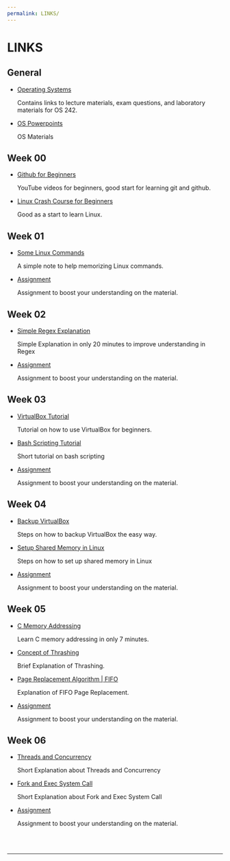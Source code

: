 ```yaml
---
permalink: LINKS/
---
```


# LINKS #

## General ##
* [Operating Systems](https://os.vlsm.org/) 

  Contains links to lecture materials, exam questions, and laboratory materials for OS 242.
* [OS Powerpoints](https://codex.cs.yale.edu/avi/os-book/OS10/slide-dir/)

  OS Materials

## Week 00 ##
* [Github for Beginners](https://www.youtube.com/watch?v=RGOj5yH7evk)

  YouTube videos for beginners, good start for learning git and github.
* [Linux Crash Course for Beginners](https://www.youtube.com/watch?v=ROjZy1WbCIA)

  Good as a start to learn Linux.

## Week 01 ##
* [Some Linux Commands](https://www.geeksforgeeks.org/linux-commands-cheat-sheet/)

  A simple note to help memorizing Linux commands.
* [Assignment](https://demos.vlsm.org/)

  Assignment to boost your understanding on the material.

## Week 02 ##
* [Simple Regex Explanation](https://www.youtube.com/watch?v=rhzKDrUiJVk)

  Simple Explanation in only 20 minutes to improve understanding in Regex
* [Assignment](https://demos.vlsm.org/)

  Assignment to boost your understanding on the material.

## Week 03 ##
* [VirtualBox Tutorial](https://www.youtube.com/watch?v=sB_5fqiysi4)

  Tutorial on how to use VirtualBox for beginners.
* [Bash Scripting Tutorial](https://www.youtube.com/watch?v=tK9Oc6AEnR4&t=381s)

  Short tutorial on bash scripting
* [Assignment](https://demos.vlsm.org/)

  Assignment to boost your understanding on the material.

## Week 04 ##
* [Backup VirtualBox](https://youtu.be/i0-0dVyGBVw?si=Or2zikIkmdzLavdH)

  Steps on how to backup VirtualBox the easy way.
* [Setup Shared Memory in Linux](https://youtu.be/WgVSq-sgHOc?si=1wgwJoSaUmtAdpC1)

  Steps on how to set up shared memory in Linux
* [Assignment](https://demos.vlsm.org/)

  Assignment to boost your understanding on the material.

## Week 05 ##
* [C Memory Addressing](https://youtu.be/1KVpi0VN82E?si=pcFKkVFGFYtocess)

  Learn C memory addressing in only 7 minutes.
* [Concept of Thrashing](https://youtu.be/mIJIDC-u8JU?si=kCfACM8dMxM7Yv6Q)

  Brief Explanation of Thrashing.
* [Page Replacement Algorithm | FIFO](https://youtu.be/16kaPQtYo28?si=N4xXabh9W2gcmI9E)

  Explanation of FIFO Page Replacement.
* [Assignment](https://demos.vlsm.org/)

  Assignment to boost your understanding on the material. 
  
## Week 06 ##
* [Threads and Concurrency](https://youtu.be/olYdb0DdGtM?si=TYoH817hPwOy0T7O)

  Short Explanation about Threads and Concurrency
* [Fork and Exec System Call](https://youtu.be/IFEFVXvjiHY?si=SLaXxBPJlsjiAg1v)

  Short Explanation about Fork and Exec System Call

* [Assignment](https://demos.vlsm.org/)

  Assignment to boost your understanding on the material.
<br>
<br>
<hr>
